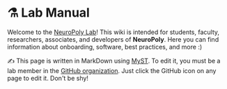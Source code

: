 # <span>⚗️</span> Lab Manual

Welcome to the [NeuroPoly Lab](https://www.neuro.polymtl.ca/)! This wiki is intended for students, faculty, researchers, associates, and developers of **NeuroPoly**. Here you can find information about onboarding, software, best practices, and more :\)

✍️ This page is written in MarkDown using [MyST](https://myst-parser.readthedocs.io/en/latest/index.html). To edit it, you must be a lab member in the [GitHub organization](https://github.com/orgs/neuropoly/). Just click the GitHub icon on any page to edit it. Don't be shy!
